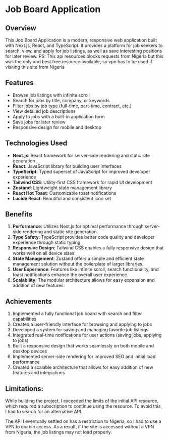 # Job Board Application

## Overview

This Job Board Application is a modern, responsive web application built with Next.js, React, and TypeScript. It provides a platform for job seekers to search, view, and apply for job listings, as well as save interesting positions for later review.
PS: This api resources blocks requests from Nigeria but this was the only and best free resource available, so vpn has to be used if visiting this site from Nigeria


## Features

- Browse job listings with infinite scroll
- Search for jobs by title, company, or keywords
- Filter jobs by job type (full-time, part-time, contract, etc.)
- View detailed job descriptions
- Apply to jobs with a built-in application form
- Save jobs for later review
- Responsive design for mobile and desktop

## Technologies Used

- **Next.js**: React framework for server-side rendering and static site generation
- **React**: JavaScript library for building user interfaces
- **TypeScript**: Typed superset of JavaScript for improved developer experience
- **Tailwind CSS**: Utility-first CSS framework for rapid UI development
- **Zustand**: Lightweight state management library
- **React Hot Toast**: Customizable toast notifications
- **Lucide React**: Beautiful and consistent icon set

## Benefits

1. **Performance**: Utilizes Next.js for optimal performance through server-side rendering and static site generation.
2. **Type Safety**: TypeScript provides better code quality and developer experience through static typing.
3. **Responsive Design**: Tailwind CSS enables a fully responsive design that works well on all device sizes.
4. **State Management**: Zustand offers a simple and efficient state management solution without the boilerplate of larger libraries.
5. **User Experience**: Features like infinite scroll, search functionality, and toast notifications enhance the overall user experience.
6. **Scalability**: The modular architecture allows for easy expansion and addition of new features.

## Achievements

1. Implemented a fully functional job board with search and filter capabilities
2. Created a user-friendly interface for browsing and applying to jobs
3. Developed a system for saving and managing favorite job listings
4. Integrated real-time notifications for user actions (saving jobs, applying to jobs)
5. Built a responsive design that works seamlessly on both mobile and desktop devices
6. Implemented server-side rendering for improved SEO and initial load performance
7. Created a scalable architecture that allows for easy addition of new features and integrations

## Limitations:
While building the project, I exceeded the limits of the initial API resource, which required a subscription to continue using the resource. To avoid this, I had to search for an alternative API.

The API I eventually settled on has a restriction to Nigeria, so I had to use a VPN to enable access. As a result, if the site is accessed without a VPN from Nigeria, the job listings may not load properly.
